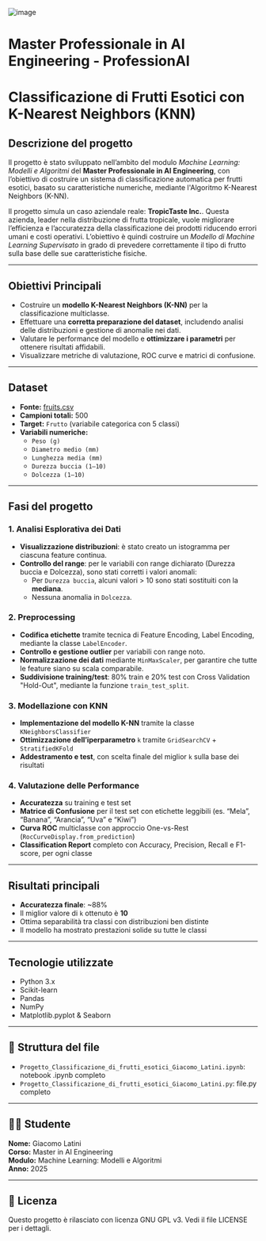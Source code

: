 ![image](https://github.com/user-attachments/assets/1b701899-f179-4f08-a4cf-d50720bc827b)
# Master Professionale in AI Engineering - ProfessionAI
# Classificazione di Frutti Esotici con K-Nearest Neighbors (KNN)

## Descrizione del progetto
Il progetto è stato sviluppato nell’ambito del modulo *Machine Learning: Modelli e Algoritmi* del **Master Professionale in AI Engineering**, con l’obiettivo di costruire un sistema di classificazione automatica per frutti esotici, basato su caratteristiche numeriche, mediante l'Algoritmo K-Nearest Neighbors (K-NN).

Il progetto simula un caso aziendale reale: **TropicTaste Inc.**. Questa azienda, leader nella distribuzione di frutta tropicale, vuole migliorare l’efficienza e l’accuratezza della classificazione dei prodotti riducendo errori umani e costi operativi. L’obiettivo è quindi costruire un *Modello di Machine Learning Supervisato* in grado di prevedere correttamente il tipo di frutto sulla base delle sue caratteristiche fisiche.

---

## Obiettivi Principali
- Costruire un **modello K-Nearest Neighbors (K-NN)** per la classificazione multiclasse.
- Effettuare una **corretta preparazione del dataset**, includendo analisi delle distribuzioni e gestione di anomalie nei dati.
- Valutare le performance del modello e **ottimizzare i parametri** per ottenere risultati affidabili.
- Visualizzare metriche di valutazione, ROC curve e matrici di confusione.

---

## Dataset
- **Fonte:** [fruits.csv](https://proai-datasets.s3.eu-west-3.amazonaws.com/fruits.csv)  
- **Campioni totali:** 500  
- **Target:** `Frutto` (variabile categorica con 5 classi)  
- **Variabili numeriche:**
  - `Peso (g)`
  - `Diametro medio (mm)`
  - `Lunghezza media (mm)`
  - `Durezza buccia (1–10)`
  - `Dolcezza (1–10)`

---

## Fasi del progetto

### 1. Analisi Esplorativa dei Dati
- **Visualizzazione distribuzioni**: è stato creato un istogramma per ciascuna feature continua.
- **Controllo del range**: per le variabili con range dichiarato (Durezza buccia e Dolcezza), sono stati corretti i valori anomali:
   - Per `Durezza buccia`, alcuni valori > 10 sono stati sostituiti con la **mediana**.
   - Nessuna anomalia in `Dolcezza`.

### 2. Preprocessing
- **Codifica etichette** tramite tecnica di Feature Encoding, Label Encoding, mediante la classe `LabelEncoder`.
- **Controllo e gestione outlier** per variabili con range noto.
- **Normalizzazione dei dati** mediante `MinMaxScaler`, per garantire che tutte le feature siano su scala comparabile.
- **Suddivisione training/test**: 80% train e 20% test con Cross Validation "Hold-Out", mediante la funzione `train_test_split`.

### 3. Modellazione con KNN
- **Implementazione del modello K-NN** tramite la classe `KNeighborsClassifier`
- **Ottimizzazione dell’iperparametro** `k` tramite `GridSearchCV` + `StratifiedKFold`
- **Addestramento e test**, con scelta finale del miglior `k` sulla base dei risultati

### 4. Valutazione delle Performance
- **Accuratezza** su training e test set
- **Matrice di Confusione** per il test set con etichette leggibili (es. “Mela”, “Banana”, “Arancia”, “Uva” e “Kiwi”)
- **Curva ROC** multiclasse con approccio One-vs-Rest (`RocCurveDisplay.from_prediction`)
- **Classification Report** completo con Accuracy, Precision, Recall e F1-score, per ogni classe

---

## Risultati principali
- **Accuratezza finale**: ~88%
- Il miglior valore di `k` ottenuto è **10**
- Ottima separabilità tra classi con distribuzioni ben distinte
- Il modello ha mostrato prestazioni solide su tutte le classi

---

## Tecnologie utilizzate
- Python 3.x
- Scikit-learn
- Pandas
- NumPy
- Matplotlib.pyplot & Seaborn

---

## 📂 Struttura del file
- `Progetto_Classificazione_di_frutti_esotici_Giacomo_Latini.ipynb`: notebook .ipynb completo
- `Progetto_Classificazione_di_frutti_esotici_Giacomo_Latini.py`: file.py completo

---

## 👨‍🎓 Studente
**Nome:** Giacomo Latini  
**Corso:** Master in AI Engineering  
**Modulo:** Machine Learning: Modelli e Algoritmi  
**Anno:** 2025

---

## 📜 Licenza
Questo progetto è rilasciato con licenza GNU GPL v3.
Vedi il file LICENSE per i dettagli.
